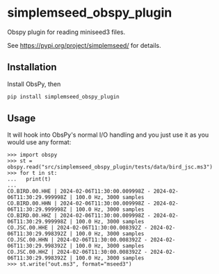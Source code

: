 # simplemseed_obspy_plugin
Obspy plugin for reading miniseed3 files.

See https://pypi.org/project/simplemseed/ for details.


## Installation

Install ObsPy, then

```bash
pip install simplemseed_obspy_plugin
```


## Usage

It will hook into ObsPy's normal I/O handling and you just use it as you would
use any format:

```
>>> import obspy
>>> st = obspy.read("src/simplemseed_obspy_plugin/tests/data/bird_jsc.ms3")
>>> for t in st:
...   print(t)
...
CO.BIRD.00.HHE | 2024-02-06T11:30:00.009998Z - 2024-02-06T11:30:29.999998Z | 100.0 Hz, 3000 samples
CO.BIRD.00.HHN | 2024-02-06T11:30:00.009998Z - 2024-02-06T11:30:29.999998Z | 100.0 Hz, 3000 samples
CO.BIRD.00.HHZ | 2024-02-06T11:30:00.009998Z - 2024-02-06T11:30:29.999998Z | 100.0 Hz, 3000 samples
CO.JSC.00.HHE | 2024-02-06T11:30:00.008392Z - 2024-02-06T11:30:29.998392Z | 100.0 Hz, 3000 samples
CO.JSC.00.HHN | 2024-02-06T11:30:00.008392Z - 2024-02-06T11:30:29.998392Z | 100.0 Hz, 3000 samples
CO.JSC.00.HHZ | 2024-02-06T11:30:00.008392Z - 2024-02-06T11:30:29.998392Z | 100.0 Hz, 3000 samples
>>> st.write("out.ms3", format="mseed3")
```
